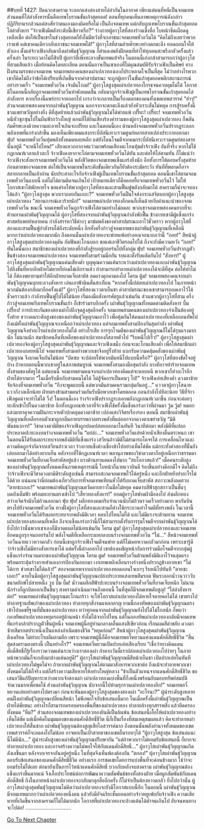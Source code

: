 ##บทที่ 1427: ปิดฉากสงคราม
ระลอกแสงสองสายไล่ล่ากันในอากาศ
เพียงแต่คนที่หนีเป็นจอมเทพ ส่วนคนที่ไล่ล่าสังหารนั้นคือเทพโบราณขั้นเก้าสุดยอด!
ตอนที่ทุกคนเห็นภาพเหตุการณ์ดังกล่าว ปฏิกิริยาแรกล้วนแต่สงสัยว่าตนเองมองผิดหรือไม่
เป็นถึงจอมเทพ แต่กลับถูกเทพโบราณขั้นเก้าสุดยอดไล่ล่าสังหาร
“จ้าวเฟิงมีพลังระดับนี้เชียวหรือ?”
ร่างกายผู้อาวุโสที่สองร่างแข็งทื่อ ใบหน้าซีดเผือดดูเหลือเชื่อ
ต่อให้เป็นเขาในช่วงสุดยอดก็ยังไม่มีหวังที่จะเอาชนะจอมเทพหั่วอวิ๋นได้
“คิดไม่ถึงเลยว่าพวกเราแพ้ แต่เขาคนเดียวกลับเอาชนะจอมเทพได้!”
ผู้อาวุโสที่สามส่ายศีรษะอย่างตกตะลึง ทอดถอนใจให้ตัวเอง
ตั้งแต่จ้าวเฟิงกลับมาถึงเผ่าพันธุ์วิญญาณ ก็สำแดงพลังฝึกตนที่ทำให้ทุกคนสะพรึงกลัวครั้งแล้วครั้งเล่า
ในระยะเวลาไม่กี่สิบปี ผู้เยาว์ที่เพิ่งทะลวงขั้นเทพแท้จริง ในตอนนี้เก่งกล้าสามารถกว่าผู้อาวุโสที่สามเสียแล้ว
เมื่อย้อนคิดโดยละเอียด ตอนนั้นอาจเป็นเขาเองที่ไม่คุณสมบัติรับจ้าวเฟิงเป็นศิษย์
ทางฝั่งสนามรบของจอมเทพ จอมเทพสองคนของเผ่าเปลวทองเองก็ประหลาดใจเป็นที่สุด
ไม่ว่าอย่างไรพวกเขาก็คิดไม่ถึงว่าข้อได้เปรียบที่เกิดขึ้นจากคำสาปมรณะ จะถูกผู้เยาว์ในขั้นเก้าสุดยอดพลิกสถานการณ์อย่างรวดเร็ว
“จอมเทพหั่วอวิ๋น เจ้ามันโง่งม!”
ผู้อาวุโสสูงสุดเผ่าเปลวทองโกรธจนควบคุมไม่ได้
โอกาสดีในตอนนี้กลับถูกจอมเทพหั่วอวิ๋นทำพังหมดสิ้น กลับมาถูกจ้าวเฟิงผู้เป็นเทพโบราณขั้นเก้าสุดยอดไล่ล่าสังหาร หากเรื่องนี้แพร่กระจายออกไป เกรงว่าจะกลายเป็นเรื่องตลกของคนทั้งเขตเทพสวรรค์
“ฮ่าๆ!”
ส่วนจอมเทพสองคนจากเผ่าพันธุ์วิญญาณ นอกจากจะตกตะลึงแล้วยังหัวเราะลั่นไม่หยุด
การสู้รบครั้งนี้ชวนเขย่าขวัญอย่างยิ่ง ดีที่สุดท้ายแล้วเผ่าพันธุ์วิญญาณไม่ได้พ่ายแพ้
เปรี๊ยะ! เปรี๊ยะ!
จอมเทพหั่วอวิ๋นหนีหัวซุกซุนไปในผืนฟ้ากว้างใหญ่ ตอนที่ได้ยินเสียงร้องคำรามของผู้อาวุโสสูงสุดเผ่าเปลวทอง ก็พลันก้มศีรษะลงด้วยความละอายใจเกินจะเปรียบ
และในตอนนี้เอง ด้านหลังจอมเทพหั่วอวิ๋นปรากฏระลอกพลังเทพที่แกร่งกล้าขึ้น
มองเห็นเพียงคมแสงกระบี่อัสนีเทวะรวมศูนย์หลายสายเปล่งประกายออกมา
ฟุ่บ!
จอมเทพหั่วอวิ๋นทุ่มพลังทั้งหมดหลบหลีก แต่ยังโดนโจมตีจากคมกระบี่อัสนีเทวะรวมศูนย์สองสายนั้นอยู่ดี
“จะหนีไปไหน!”
เสียงแหวกอากาศแว่วมาพร้อมเสียงตะโกนทุ้มต่ำจ้าวเฟิง
อันที่จริง หากไม่ใช้กฎเกณฑ์เวลาแล้วละก็ จ้าวเฟิงคงยากจะไล่ตามจอมเทพหั่วอวิ๋นได้ทัน
และต่อให้ไล่ตามทัน ก็ไม่แน่ว่าจ้าวเฟิงจะสังหารจอมเทพหั่วอวิ๋นได้
พลังชีวิตของจอมเทพแข็งแกร่งยิ่งนัก อีกทั้งการโต้ตอบครั้งสุดท้ายก่อนตายของจอมเทพ ต่อให้เป็นจอมเทพในระดับขั้นเดียวกันก็ยังต้องระมัดระวัง ทันทีที่พลาดก็อาจสลายกลายเป็นเถ้าถ่าน นับประสาอะไรกับจ้าวเฟิงผู้เป็นเทพโบราณขั้นเก้าสุดยอด
ตอนนี้เขาไล่ตามจอมเทพหั่วอวิ๋นแบบนี้ แต่ไม่ได้ตามติดจนเกินไป เป้าหมายเดียวก็คือคอยยื้อจอมเทพหั่วอวิ๋นไว้ ไม่ให้โอกาสเขาได้พักหายใจ
ขอแค่รอให้พวกผู้อาวุโสที่สองและสามฟื้นฟูพลังกลับมาได้ สงครามก็น่าจะจบลงได้แล้ว
“ผู้อาวุโสสูงสุด พวกเราถอยกันเถอะ?”
จอมเทพหั่วอวิ๋นฝืนใจส่งกระแสจิตบอกผู้อาวุโสสูงสุดเผ่าเปลวทอง
“สถานการณ์เลวร้ายนัก!”
จอมเทพเผ่าเปลวทองอีกคนก็เห็นด้วยกับคำแนะนำของจอมเทพหั่วอวิ๋น
ขณะนี้ จอมเทพหั่วอวิ๋นถูกจ้าวเฟิงไล่ตามอย่างไม่ลดละ พวกเขาจอมเทพสองคนยากที่จะต้านทานเผ่าพันธุ์วิญญาณได้
ผู้อาวุโสที่สองจากเผ่าพันธุ์วิญญาณกำลังพักฟื้น ข้างกายเขามีผู้แข็งแกร่งศาสตร์แพทย์หลายคน กำลังสรรหาวิธีต่างๆ มาข่มพลังของคำสาปมรณะเอาไว้ชั่วคราว
หากผู้อาวุโสที่สองและสามฟื้นฟูกำลังรบได้ถึงระดับหนึ่ง อีกทั้งครึ่งก้าวสู่จอมเทพของเผ่าพันธุ์วิญญาณที่เหลือมีมากกว่าเผ่าเปลวทองมากนัก ถึงตอนนั้นเผ่าเปลวทองจะพ่ายแพ้อย่างอเนจอนาถกว่านี้
“ถอย!”
สีหน้าผู้อาวุโสสูงสุดเผ่าเปลวทองดุดัน กัดฟันตะโกนบอก
ขอแค่เอาชีวิตรอดไปได้ ถึงจะยังมีความหวัง
“ถอย!”
ทันใดนั้นเอง สมาชิกของเผ่าเปลวทองที่กำลังสู้รบอยู่ถอยร่นไปทั้งกลุ่ม
ฟุ่บ!
จอมเทพหั่วอวิ๋นปรากฏตัวขึ้นข้างสองจอมเทพเผ่าเปลวทอง จอมเทพทั้งสามร่วมมือกัน รบและตั้งรับผลัดกันไป
“สังหาร!”
ผู้อาวุโสสูงสุดเผ่าพันธุ์วิญญาณแค่นเสียงต่ำ
บุญคุณความแค้นระหว่างเผ่าเปลวทองและเผ่าพันธุ์วิญญาณ ไปถึงขั้นที่หากอีกฝ่ายไม่ตายก็ย่อมไม่เลิกราแล้ว
ถ้าสามารถทำลายเผ่าเปลวทองได้จะดีที่สุด ต่อให้ทำไม่ได้ ก็ต้องพยายามทำให้อีกฝ่ายบาดเจ็บสาหัส ลดแรงคุกคามลงไป
โครม ตู้ม!
จอมเทพสองคนจากเผ่าพันธุ์วิญญาณบุกทะลวงสังหาร เล่นเอาฟ้าดินสั่นสะเทือน
“หากครั้งนี้ปล่อยเผ่าเปลวทองไป ในภายหน้าพวกมันต้องกลับมาอีกครั้งแน่!”
ผู้อาวุโสที่สองแววตาเย็นชา
คำสาปมรณะของเขาสามารถกดเอาไว้ได้ชั่วคราวแล้ว กำลังรบฟื้นฟูไปได้ไม่น้อย เริ่มลงมือสังหารศัตรูแล้วเช่นกัน
ส่วนพวกผู้อาวุโสที่สาม ครึ่งก้าวสู่จอมเทพกับเทพโบราณขั้นเก้า ก็เข้าร่วมรบอีกครั้ง
เผ่าพันธุ์วิญญาณทั้งหมดตามติดสังหาร
บึ้ม เปรี้ยง!
การปะทะกันของสองเผ่าไปถึงจุดสูงสุดอีกครั้ง
จอมเทพสามคนของเผ่าเปลวทองจำเป็นต้องอยู่รั้งท้าย ขวางคนระดับสูงของของเผ่าพันธุ์วิญญาณเอาไว้ เพื่อคุ้มกันให้คนเผ่าเปลวทองที่เหลือถอนทัพไป
ถึงแม้ทั้งเผ่าพันธุ์วิญญาณจะเหนือกว่าเผ่าเปลวทอง
แต่จอมเทพทั้งสามป้องกันสุดกำลัง เผ่าพันธุ์วิญญาณจึงทำอะไรเผ่าเปลวทองไม่ได้
อย่างไรเสีย การรุกโจมตีของเผ่าพันธุ์วิญญาณก็ไม่ได้รุนแรงมากนัก
ไม่นานนัก สมาชิกคนอื่นที่เหลือของเผ่าเปลวทองก็สลายตัวไป
“รีบหนีไปเร็ว!”
ผู้อาวุโสสูงสุดเผ่าเปลวทองจ้องผู้อาวุโสสูงสุดเผ่าพันธุ์วิญญาณและจ้าวเฟิงเขม็ง ก่อนจะตะโกนเสียงต่ำ
เพื่อให้สมาชิกเผ่าเปลวทองถอยหนีไป จอมเทพทั้งสามอย่างพวกเขาจึงอยู่รั้งท้าย แบกรับความคลุ้มคลั่งของเผ่าพันธุ์วิญญาณ จึงบาดเจ็บกันไม่น้อย
“บัดซบ จะปล่อยให้พวกมันหนีไปแบบนี้หรือ?”
ผู้อาวุโสที่สองขัดใจอยู่บ้าง
ถ้าหากตอนนี้พวกเขาอยู่ในสภาพสมบูรณ์ จอมเทพทั้งสามลงมือสุดกำลัง บางทีอาจทำร้ายจอมเทพทั้งสามของศัตรูได้
แต่ตอนนี้ จอมเทพสามคนจากเผ่าเปลวทองคิดแต่จะหลบหนี พวกเขาก็ทำอะไรอีกฝ่ายได้ยากมาก
“ในเมื่อรับมือกับสามคนไม่ได้ ไม่สู้จัดการเป็นคนๆ ไป!”
จ้าวเฟิงเอ่ยเสียงต่ำ ดวงตาซ้ายจับจ้องที่จอมเทพหั่วอวิ๋น
“ถึงจะพูดแบบนี้ แต่พวกมันสามคนรวมกลุ่มกันอยู่...”
แววตาผู้อาวุโสฉายแววกังวลเล็กน้อย
ฝ่ายตรงข้ามสามคนร่วมกันรับมือพวกเขาโดยตลอด ถอนกำลังไปทีละน้อย วิธีที่จ้าวเฟิงพูดน่าจะทำไม่ได้
วิ้ง!
ในตอนนี้เอง ร่างจ้าวเฟิงปรากฏระลอกพลังกฎเกณฑ์เวลาขึ้น ก่อนจะค่อยๆ ทะลักเข้าไปในดวงตาซ้าย
อีกทั้งกฎเกณฑ์เวลาที่จ้าวเฟิงใช้ครั้งนี้แข็งแกร่งกว่าที่ผ่านมา
วู้ม วู้ม!
หมอกแสงมายาดุจความฝันกระจายตัวปกคลุมดวงตาซ้าย เปล่งแสงวิจิตรเรืองรอง
ตอนนี้ สมาชิกเผ่าพันธุ์วิญญาณที่เหลือรอบตัวเขาถูกกลิ่นอายบรรพกาลทรงพลังที่แผ่ออกจากดวงตาเขย่าขวัญ
“มิติพันธนาการ!”
วิชาดวงตามิติของจ้าวเฟิงถูกปลดปล่อยออกมาในทันที
วินาทีต่อมา พลังมิติที่แปลกประหลาดปะทะลงบนร่างจอมเทพหั่วอวิ๋น
“แย่ล่ะ...”
จอมเทพหั่วอวิ๋นเอ่ยด้วยน้ำเสียงตื่นตระหนก
เขาในตอนนี้ได้รับผลกระทบจากพลังมิติที่แข็งแกร่ง เสวียนอ้าวมิติไม่สามารถโคจรได้ การเคลื่อนไหวและความคิดถูกจำกัดจากเสวียนอ้าวเวลา ร่างกายแข็งค้างเชื่องช้าไปอย่างเห็นได้ชัด แม้กระทั่งคำสองทั้นั้นยังเอ่ยออกมาได้อย่างยากเย็น
หลังจากที่ใช้กฎเกณฑ์เวลา พลานุภาพของวิชาดวงตาก็อยู่เหนือกว่าธรรมดา จอมเทพหั่วอวิ๋นที่บาดเจ็บสาหัสอยู่แล้ว แรงต้านทานลดลงไปมาก
“สบโอกาสแล้ว!”
เมื่อคนระดับสูงของเผ่าพันธุ์วิญญาณทั้งหมดเห็นภาพเหตุการณ์นี้ ใบหน้าก็ฉายแววยินดี ร้องขึ้นอย่างดีอกดีใจ
คิดไม่ถึงว่าจ้าวเฟิงจะมีวิชาดวงตามิติระดับสูงเช่นนี้ สามารถสะกดจอมเทพไว้ได้ครู่หนึ่ง และอีกฝ่ายยังทำอะไรไม่ได้ด้วย
แน่นอนว่านี่ย่อมต้องเกี่ยวกับการที่จอมเทพเทียนหั่วได้รับบาดเจ็บสาหัส สภาวะพลังลดฮวบ
“ตายซะเถอะ!”
จอมเทพเผ่าพันธุ์วิญญาณตวัดดาบยาวในมือไม่หยุด คมดาบสีฟ้าสุกสกาวเป็นชั้นๆ บดบังเต็มฟ้า พร้อมทะยานตรงเข้าไป
“เสี้ยวทองสังหาร!”
ยอดผู้อาวุโสฟาดฝ่ามือลงไป ส่งผลึกทองสว่างเจิดจ้านับไม่ถ้วนออกมา
ฟุ่บ ฟุ่บ!
ผลึกทองคมกริบจำนวนนับไม่ถ้วนรวดเร็วอย่างมาก พากันบินตรงไปยังจอมเทพหั่วอวิ๋น
ทางฝั่งผู้อาวุโสที่สองและสามก็ต่างใช้กระบวนท่าโจมตีที่ทรงพลัง
ในเวลานี้ จอมเทพหั่วอวิ๋นได้รับผลกระทบจากพลังมิติเวลา หลบไปไหนไม่ได้ และไม่มีแรงจะต้านทาน
จอมเทพเผ่าเปลวทองสองคนที่เหลือ ถึงจะแข็งแกร่งกว่านี้ก็ไม่สามารถตั้งรับการรุมโจมตีจากเผ่าพันธุ์วิญญาณได้ ยิ่งไปกว่านั้นพวกเขาเองก็มีบาดแผลไม่น้อยเช่นกัน
โครม ตูม!
ผู้อาวุโสสูงสุดเผ่าเปลวทองและจอมเทพอีกคนถูกรุกจนถอยร่นไป พลังโจมตีที่เหลือกระแทกลงบนร่างจอมเทพหั่วอวิ๋น
“ไม่...”
สีหน้าจอมเทพหั่วอวิ๋นฉายแววหวาดกลัว
ก่อนนี้เขาถูกจ้าวเฟิงโจมตีจนพ่าย แต่ก็ไม่เคยหวาดกลัวมาก่อน เพราะเขารู้ดีว่าจ้าวเฟิงไม่มีทางสังหารเขาได้
แต่ครั้งนี้ต่างออกไป เขาต้องเผชิญหน้ากับการร่วมมือโจมตีจากกลุ่มผู้แข็งแกร่งจำนวนมากของเผ่าพันธุ์วิญญาณ
โครม ตูม!
จอมเทพหั่วอวิ๋นต้านพลังมิติเอาไว้จนสุดแรง พร้อมกระตุ้นร่างกายสำแดงการป้องกันออกมา
เงาเทพเพลิงเลือนรางร่างหนึ่งปรากฏข้างกายเขา
“ไม่ได้การ ช่วยเขาไม่ได้แล้ว!”
สองจอมเทพจากเผ่าเปลวทองทอดถอนใจเบาๆ รีบหนีไปทันที
“ตายซะเถอะ!”
ดาบในมือผู้อาวุโสสูงสุดเผ่าพันธุ์วิญญาณเปล่งประกายแสงเทพสีมรกต ฟันระลอกน้ำวนวาววับขนาดยักษ์ไปสายหนึ่ง
วูบ บึ้ม บึ้ม!
น้ำวนผลึกสีฟ้าปะทะบนร่างจอมเทพหั่วอวิ๋นที่บาดเจ็บหนัก ไม่นานนักร่างก็ถูกบิดออกเป็นชิ้นๆ
สงครามดำเนินมาจนถึงตอนนี้ ในที่สุดก็มีจอมเทพดับสูญ!
“ไล่ล่าสังหารต่อ!”
จอมเทพเผ่าพันธุ์วิญญาณตะโกนกร้าว
จะให้โอกาสเผ่าเปลวทองได้หายใจหายคอไม่ได้ เขาตรงไปทำลายฐานทัพเก่าของเผ่าเปลวทอง ทำลายทุกสิ่งจนแหลกลาญ
ยามนี้กองทัพของเผ่าพันธุ์วิญญาณตรงเข้าไปบดขยี้ฐานที่มั่นของเผ่าเปลวทอง
ทว่าทุกคนจากเผ่าพันธุ์วิญญาณยังไปได้ไม่ไกลนัก ก็พบว่ากองทัพเผ่าเปลวทองหยุดรออยู่ด้านหน้า ยังไม่ได้จากไปไหน
แต่ในกองทัพเผ่าเปลวทองกลับมีจอมเทพที่แกร่งกล้าปรากฏตัวขึ้นผู้หนึ่ง
จอมเทพผู้นี้อยู่ท่ามกลางคลื่นแสงสีเขียวอ่อน เรือนผมสีดำขลับ ดวงตาซ้ายสีมรกตประหนึ่งเป็นแหล่งกำเนิดของชีวิต
“หยุดก่อน!”
สีหน้าผู้อาวุโสสูงสุดเผ่าพันธุ์วิญญาณตึงเครียด ไม่ทำอะไรผลีผลามอีก
เพราะจอมเทพผู้นี้ก็คือจอมเทพลวี่หยวนแห่งแดนศักดิ์สิทธิ์ชีวิต
“สิ้นสุดสงครามลงตรงนี้ เป็นอย่างไร?”
จอมเทพลวี่หยวนเปิดปากเอ่ยเสียงเรียบ
“เชื่อว่าทางดินแดนศักดิ์สิทธิ์ก็รู้เรื่องราวความแค้นระหว่างเราสองเผ่า ถ้าหากวันนี้เราปล่อยเผ่าเปลวทองไปง่ายๆ ในภายหน้าพวกมันก็จะกลับมาล้างแค้นอยู่ดี!”
ผู้อาวุโสเผ่าพันธุ์วิญญาณมีสีหน้าเย็นชา เปิดปากเอ่ยในทันที
เผ่าเปลวทองไม่พูดไม่จา ถ้าหากเผ่าพันธุ์วิญญาณไล่ตามมาสังหารพวกเขาต่อ ถึงแม้จะทำลายพวกเขาทั้งหมดไม่ได้ก็จริง แต่ก็สร้างความเสียหายให้อย่างใหญ่หลวง
“ข้าเป็นตัวแทนจากแดนศักดิ์สิทธิ์ชีวิต ขอเสนอวิธีแก้ปัญหาระหว่างพวกเจ้าสองเผ่า เผ่าเปลวทองแบ่งพื้นที่กึ่งหนึ่งพร้อมกับมอบทรัพย์สมบัติจำนวนมากเพื่อชดใช้ ส่วนเผ่าพันธุ์วิญญาณ นับจากนี้ไปห้ามรุกรานเผ่าเปลวทองอีก!”
จอมเทพลวี่หยวนเอ่ยอย่างตรงไปตรงมา ก่อนจะหันมองผู้อาวุโสสูงสุดของสองเผ่า
“อะไรนะ?”
ผู้นำระดับสูงหลายคนฝั่งเผ่าพันธุ์วิญญาณเปลี่ยนสีหน้า ไม่พึงพอใจกับข้อเสนอนี้มาก
ในเมื่อครั้งนี้เผ่าพันธุ์วิญญาณเป็นฝ่ายได้ชัยชนะ อย่างไรก็สามารถครอบครองพื้นที่ของเผ่าเปลวทอง ทำลายล้างทุกสรรพสิ่ง แล้วยึดครองทั้งหมด
“หืม?”
ส่วนสองจอมเทพของเผ่าเปลวทองยินดีเป็นล้นพ้น
ข้อเสนอนี้เอื้อให้เผ่าเปลวทองอย่างเห็นได้ชัด แต่เมื่อคิดในมุมมองของแดนศักดิ์สิทธิ์ชีวิต นี่ก็เป็นเรื่องที่สมเหตุสมผลแล้ว
คิดจะทำลายเผ่าเปลวทองให้สิ้นซาก เผ่าพันธุ์วิญญาณต้องสูญเสียไอสวรรค์มาก ถึงตอนนั้นพลังอำนาจทั้งหมดของเขตเทพสวรรค์ก็จะลดลงไปไม่น้อย อาจตกเป็นเป้าสายตาของเขตอื่นรอบๆได้
“ผู้อาวุโสสูงสุด ข้อเสนอแนะนี้ไม่ดีนัก...”
ผู้นำระดับสูงของเผ่าพันธุ์วิญญาณปรึกษากัน
“แต่ถ้าพวกเราไม่ยอมรับข้อเสนอนี้ ก็ยากจะทำลายเผ่าเปลวทอง และอาจสร้างความไม่พอใจให้กับแดนศักดิ์สิทธิ์...”
ผู้อาวุโสเผ่าพันธุ์วิญญาณเกิดลังเลขึ้นมา
หลังจากเจรจากันอยู่ครู่หนึ่ง ในที่สุดจึงเห็นพ้องต้องกัน
“ตกลง!”
ผุ้อาวุโสเผ่าพันธุ์วิญญาณตอบรับข้อเสนอของแดนศักดิ์สิทธิ์ชีวิต
อย่างแรก การชดเชยโดยการแบ่งพื้นที่จะค่อนข้างมาก ใช่ว่าจะยอมรับไม่ได้เลย
ต่อมายังเป็นการไว้หน้าแดนศักดิ์สิทธิ์ บวกกับหลังจบสงคราม เผ่าพันธุ์วิญญาณต้องแข็งแกร่งขึ้นมากแน่ จึงเอื้อประโยชน์ต่อการพัฒนาความสัมพันธ์ของทั้งสองฝ่าย
เมื่อผูกสัมพันธ์กับแดนศักดิ์สิทธิ์ ถึงในภายหน้าเผ่าเปลวทองจะกลับมาลุกฮืออีกครั้ง ก็ไม่จำเป็นต้องหวาดกลัว
ยิ่งไปกว่านั้น ผู้อาวุโสเผ่าสูงสุดพันธุ์วิญญาณไม่คิดว่าเผ่าเปลวทองจะยังมีโอกาสแบบนี้อีก
ในตอนนี้ เผ่าพันธุ์วิญญาณมีจอมเทพมากกว่าเผ่าเปลวทองหนึ่งคน แล้วยังมีอัจฉริยะชั้นยอดอย่างจ้าวหยูเฟยกับจ้าวเฟิง ความเสียหายที่เกิดขึ้นจากสงครามก็ไม่ได้มากนัก
โอกาสที่เผ่าเปลวทองจะล้างแค้นได้ต่ำจนเกินไป อับจนหนทางจะไปต่อ!
..............................


[Go To Next Chapter]( ./284.md)